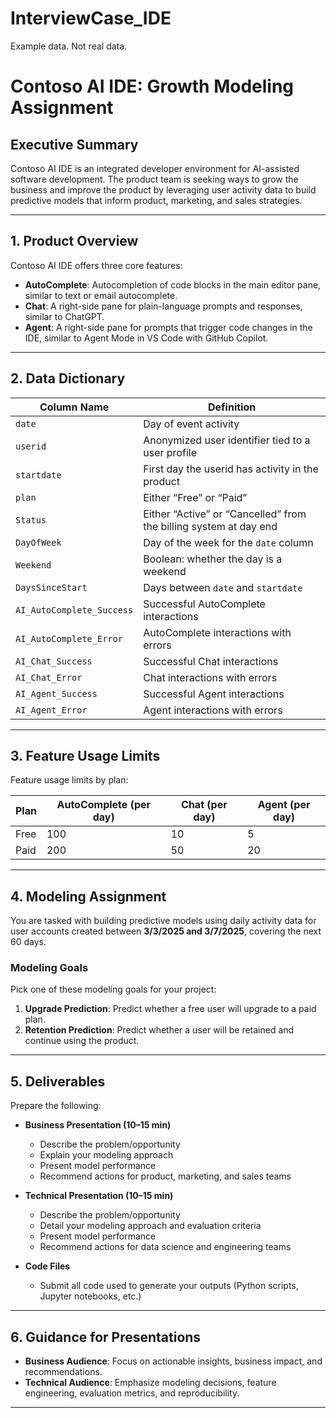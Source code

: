 # InterviewCase_IDE
Example data. Not real data.

# Contoso AI IDE: Growth Modeling Assignment

## Executive Summary

Contoso AI IDE is an integrated developer environment for AI-assisted software development. The product team is seeking ways to grow the business and improve the product by leveraging user activity data to build predictive models that inform product, marketing, and sales strategies.

---

## 1. Product Overview

Contoso AI IDE offers three core features:

- **AutoComplete**: Autocompletion of code blocks in the main editor pane, similar to text or email autocomplete.
- **Chat**: A right-side pane for plain-language prompts and responses, similar to ChatGPT.
- **Agent**: A right-side pane for prompts that trigger code changes in the IDE, similar to Agent Mode in VS Code with GitHub Copilot.

---

## 2. Data Dictionary

| Column Name                | Definition                                                        |
|----------------------------|-------------------------------------------------------------------|
| `date`                     | Day of event activity                                             |
| `userid`                   | Anonymized user identifier tied to a user profile                 |
| `startdate`                | First day the userid has activity in the product                  |
| `plan`                     | Either “Free” or “Paid”                                           |
| `Status`                   | Either “Active” or “Cancelled” from the billing system at day end |
| `DayOfWeek`                | Day of the week for the `date` column                             |
| `Weekend`                  | Boolean: whether the day is a weekend                             |
| `DaysSinceStart`           | Days between `date` and `startdate`                               |
| `AI_AutoComplete_Success`  | Successful AutoComplete interactions                              |
| `AI_AutoComplete_Error`    | AutoComplete interactions with errors                             |
| `AI_Chat_Success`          | Successful Chat interactions                                      |
| `AI_Chat_Error`            | Chat interactions with errors                                     |
| `AI_Agent_Success`         | Successful Agent interactions                                     |
| `AI_Agent_Error`           | Agent interactions with errors                                    |

---

## 3. Feature Usage Limits

Feature usage limits by plan:

| Plan   | AutoComplete (per day) | Chat (per day) | Agent (per day) |
|--------|------------------------|----------------|-----------------|
| Free   | 100                    | 10             | 5               |
| Paid   | 200                    | 50             | 20              |

---

## 4. Modeling Assignment

You are tasked with building predictive models using daily activity data for user accounts created between **3/3/2025 and 3/7/2025**, covering the next 60 days.

### Modeling Goals
Pick one of these modeling goals for your project: 
1. **Upgrade Prediction**: Predict whether a free user will upgrade to a paid plan.
2. **Retention Prediction**: Predict whether a user will be retained and continue using the product.

---

## 5. Deliverables

Prepare the following:

- **Business Presentation (10–15 min)**
  - Describe the problem/opportunity
  - Explain your modeling approach
  - Present model performance
  - Recommend actions for product, marketing, and sales teams

- **Technical Presentation (10–15 min)**
  - Describe the problem/opportunity
  - Detail your modeling approach and evaluation criteria
  - Present model performance
  - Recommend actions for data science and engineering teams

- **Code Files**
  - Submit all code used to generate your outputs (Python scripts, Jupyter notebooks, etc.)

---

## 6. Guidance for Presentations

- **Business Audience**: Focus on actionable insights, business impact, and recommendations.
- **Technical Audience**: Emphasize modeling decisions, feature engineering, evaluation metrics, and reproducibility.

---
